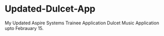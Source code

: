 # Updated-Dulcet-App
My Updated Aspire Systems Trainee Application Dulcet Music Application upto Febrauary 15.
